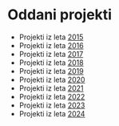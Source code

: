 # Oddani projekti

* Projekti iz leta [2015](2015)
* Projekti iz leta [2016](2016)
* Projekti iz leta [2017](2017)
* Projekti iz leta [2018](2018)
* Projekti iz leta [2019](2019)
* Projekti iz leta [2020](2020)
* Projekti iz leta [2021](2021)
* Projekti iz leta [2022](2022)
* Projekti iz leta [2023](2023)
* Projekti iz leta [2024](2024)
